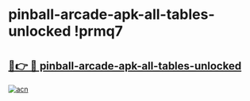 # pinball-arcade-apk-all-tables-unlocked !prmq7

# <h2><a href="https://khewy2.esa.edu.pl?title=pinball-arcade-apk-all-tables-unlocked&ref=prmq7">🔗👉 🔴 pinball-arcade-apk-all-tables-unlocked</a></h2>

[![acn](https://github.com/user-attachments/assets/0f9c940e-d8b0-45ae-aac7-cd30a18b3e1c)](https://khewy2.esa.edu.pl?title=pinball-arcade-apk-all-tables-unlocked&ref=prmq7)

